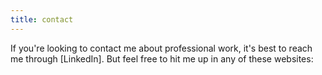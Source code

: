 ```yaml
---
title: contact
---
```


If you're looking to contact me about professional work, it's best to reach me through [LinkedIn].
But feel free to hit me up in any of these websites:
